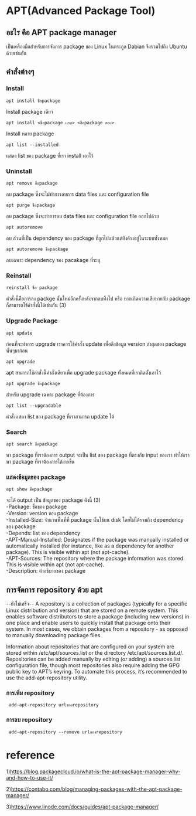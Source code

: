 # APT(Advanced Package Tool)

## อะไร คือ APT package manager
เป็นเครื่องมือสำหรับการจัดการ package ของ Linux ในตระกูล Dabian จึงรวมไปถึง Ubuntu ด้วยเช่นกัน


## คำสั่งต่างๆ


### Install


```
apt install ชื่อpackage
```
Install package เดียว

```
apt install <ชื่อpackage เเรก> <ชื่อpackage สอง>
```
Install หลาย package 


```
apt list --installed
```
เเสดง list ของ package ที่เรา install เอาไว้


### Uninstall
```
apt remove ชื่อpackage
```
ลบ package ซึ่งจะไม่ทำการลบการ data files เเละ configuration file

```
apt purge ชื่อpackage
```
ลบ package ซึ่งจะทำการลบ data files เเละ configuration file ออกไปด้วย

```
apt autoremove
```
ลบ ส่วนที่เป็น dependency ของ package ที่ถูกไปเเล้วเเต่ยังค้างอยู่ในระบบทั้งหมด

```
apt autoremove ชื่อpackage
```
ลบเฉพาะ dependency ของ  pacakage ที่ระบุ

### Reinstall
```
reinstall ชื่อ package
```
คำสั่งนี้คืิอการลง packge นั้นใหม่อีกครั้งหลังจากลบทิ้งไป หรือ หากเกิดความเสียหายกับ package ก็สามารถใช้คำสั่งนี้ได้เช่นกัน (3)

### Upgrade Package
```
apt update
```
ก่อนที่จะทำการ upgrade เราควรใช้คำสั่ง update เพื่อดึงข้อมูล version ล่าสุดของ package นั้นๆมาก่อน

```
apt upgrade
```
apt สามารถใช้คำสั่งนี้คำสั่งเดียวเพื่อ upgrade package ทั้งหมดที่เราติดตั้งเอาไว้

```
apt upgrade ชื่อpackage
```
สำหรับ upgrade เฉพาะ package ที่ต้องการ
```
apt list --upgradable 
```
คำสั่งเเสดง list ของ package ที่เราสามารถ update ได้

### Search
```
apt search ชื่อpackage
```
หา package ที่เราต้องการ output จะเป็น list ของ package ที่ตรงกับ input ของเรา ทำให้เราหา package ที่เราต้องการได้ง่ายขึ้น 

### เเสดงข้อมูลของ package 
```
apt show ชื่อpackage
```
จะได้ output เป็น ข้อมูลของ package ดังนี้ (3) <br>
-Package: ชื่อของ package <br>
-Version: version ของ package <br>
-Installed-Size: จำนวนพื้นที่ที่ package นั้นใช้บน disk โดยไม่ได้รวมถึง dependency ของ package <br>
-Depends: list ของ dependency <br>
-APT-Manual-Installed: Designates if the package was manually installed or automatically installed (for instance, like as a dependency for another package). This is visible within apt (not apt-cache). <br>
-APT-Sources: The repository where the package information was stored. This is visible within apt (not apt-cache). <br>
-Description: คำอธิบายของ package


## การจัดการ repository ด้วย apt
--ยังไม่เสร็จ--
A repository is a collection of packages (typically for a specific Linux distribution and version) that are stored on a remote system. This enables software distributors to store a package (including new versions) in one place and enable users to quickly install that package onto their system. In most cases, we obtain packages from a repository - as opposed to manually downloading package files.

Information about repositories that are configured on your system are stored within /etc/apt/sources.list or the directory /etc/apt/sources.list.d/. Repositories can be added manually by editing (or adding) a sources.list configuration file, though most repositories also require adding the GPG public key to APT’s keyring. To automate this process, it’s recommended to use the add-apt-repository utility.

### การเพิ่ม repository
```
 add-apt-repository urlของrepository
```
### การลบ repository
```
 add-apt-repository --remove urlของrepository
```

##


# reference
1)https://blog.packagecloud.io/what-is-the-apt-package-manager-why-and-how-to-use-it/

2)https://contabo.com/blog/managing-packages-with-the-apt-package-manager/

3)https://www.linode.com/docs/guides/apt-package-manager/




